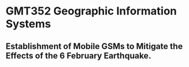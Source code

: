 # GMT352 Geographic Information Systems
## Establishment of Mobile GSMs to Mitigate the Effects of the 6 February Earthquake.
